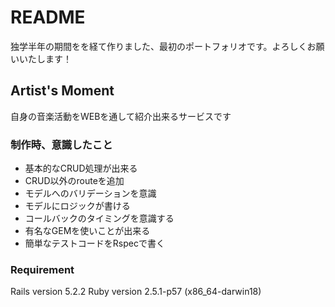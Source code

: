 # README

独学半年の期間をを経て作りました、最初のポートフォリオです。よろしくお願いいたします！


## Artist's Moment
自身の音楽活動をWEBを通して紹介出来るサービスです

### 制作時、意識したこと
- 基本的なCRUD処理が出来る
- CRUD以外のrouteを追加
- モデルへのバリデーションを意識
- モデルにロジックが書ける
- コールバックのタイミングを意識する
- 有名なGEMを使いことが出来る
- 簡単なテストコードをRspecで書く

### Requirement
Rails version             5.2.2
Ruby version              2.5.1-p57 (x86_64-darwin18)
